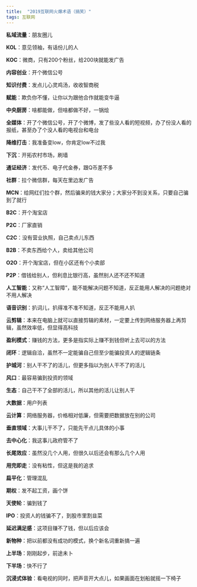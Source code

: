 ```yaml
---
title:  "2019互联网火爆术语（搞笑）"
tags: 互联网
---
```


**私域流量**：朋友圈儿

**KOL**：意见领袖，有话份儿的人

**KOC**：微商，只有200个粉丝，给200块就能发广告

<!--more-->

**内容创业**：开个微信公号

**知识付费**：发点儿心灵鸡汤，收收智商税

**赋能**：欺负你不懂，让你以为跟他合作就能变牛逼

**中央厨房**：啥都能做，但啥都做不好，一锅烩

**全媒体**：开了个微信公号，开了个微博，发了些没人看的短视频，办了份没人看的报纸，甚至办了个没人看的电视台和电台

**降维打击**：我准备变low，你肯定low不过我

**下沉**：开拓农村市场，刷墙

**通证经济**：发代币、电子代金券，跟Q币差不多

**社群**：拉个微信群，每天在里边发广告

**MCN**：给网红们拉个群，然后骗来的钱大家分；大家分不到没关系，只要自己骗到了就行

**B2C**：开个淘宝店

**P2C**：厂家直销

**C2C**：没有营业执照，自己卖点儿东西

**B2B**：不卖东西给个人，卖给其他公司

**O2O**：开个淘宝店，但在小区还有个小卖部

**P2P**：借钱给别人，但利息比银行高，虽然别人还不还不知道

**人工智能**：又称“人工智障”，能不能解决问题不知道，反正能用人解决的问题绝对不用人解决

**语音识别**：扒词儿，扒得准不准不知道，反正不能用人扒

**云剪辑**：本来在电脑上就可以直接剪辑的素材，一定要上传到网络服务器上再剪辑，虽然效率低，但显得高科技

**盈利模式**：赚钱的方法，更多是指实际上赚不到钱但听上去可以的方法

**闭环**：逻辑自洽，虽然不一定能骗自己但至少能骗投资人的逻辑链条

**护城河**：别人干不了的活儿，但更多指以为别人干不了的活儿

**风口**：最容易骗到投资的领域

**生态**：自己干不了全部的活儿，所以其他的活儿让别人干

**大数据**：用户列表

**云计算**：网络服务器，价格相对低廉，但需要把数据放在别的公司

**垂直领域**：大事儿干不了，只能先干点儿具体的小事

**去中心化**：我这事儿政府管不了

**长尾效应**：虽然没几个人用，但很久以后还会有那么几个人用

**用完即走**：没有粘性，但这是我的追求

**扁平化**：管理混乱

**期权**：发不起工资，画个饼

**天使轮**：骗到钱了

**IPO**：投资人的钱骗不了，到股市里割韭菜

**延迟满足感**：这项目赚不了钱，但以后应该会

**新物种**：把以前都没有成功的模式，换个新名词重新搞一遍

**上半场**：刚刚起步，前途未卜

**下半场**：快不行了

**沉浸式体验**：看电视的同时，把声音开大点儿，如果画面在划船就摇一下椅子





